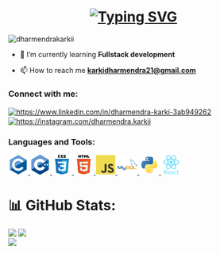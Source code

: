 <!-- ### Hi 👋, I'm Dharmendra karki -->
<h1 align= "center">
    <a href="https://git.io/typing-svg">
        <img src="https://readme-typing-svg.demolab.com?   font=Righteous&size=35&duration=4999&pause=150&color=808000&center=true&random=false&width=435&lines=Hello+There!+%F0%9F%91%8B;I'm+Dharmendra+karki" alt="Typing SVG" />
    </a>
</h1>


<p align="left"> <img src="https://komarev.com/ghpvc/?username=dharmendrakarkii&label=Profile%20views&color=0e75b6&style=flat" alt="dharmendrakarkii" /> </p>

- 🌱 I’m currently learning **Fullstack development**

- 📫 How to reach me **karkidharmendra21@gmail.com**


<h3 align="left">Connect with me:</h3>
<p align="left">
<a href="https://linkedin.com/in/https://www.linkedin.com/in/dharmendra-karki-3ab949262" target="blank"><img align="center" src="https://raw.githubusercontent.com/rahuldkjain/github-profile-readme-generator/master/src/images/icons/Social/linked-in-alt.svg" alt="https://www.linkedin.com/in/dharmendra-karki-3ab949262" height="30" width="40" /></a>
<a href="https://instagram.com/https://instagram.com/dharmendra.karkii" target="blank"><img align="center" src="https://raw.githubusercontent.com/rahuldkjain/github-profile-readme-generator/master/src/images/icons/Social/instagram.svg" alt="https://instagram.com/dharmendra.karkii" height="30" width="40" /></a>
</p>

<h3 align="left">Languages and Tools:</h3>
<p align="left"> <a href="https://www.cprogramming.com/" target="_blank" rel="noreferrer"> <img src="https://raw.githubusercontent.com/devicons/devicon/master/icons/c/c-original.svg" alt="c" width="40" height="40"/> </a> <a href="https://www.w3schools.com/cpp/" target="_blank" rel="noreferrer"> <img src="https://raw.githubusercontent.com/devicons/devicon/master/icons/cplusplus/cplusplus-original.svg" alt="cplusplus" width="40" height="40"/> </a> <a href="https://www.w3schools.com/css/" target="_blank" rel="noreferrer"> <img src="https://raw.githubusercontent.com/devicons/devicon/master/icons/css3/css3-original-wordmark.svg" alt="css3" width="40" height="40"/> </a> <a href="https://www.w3.org/html/" target="_blank" rel="noreferrer"> <img src="https://raw.githubusercontent.com/devicons/devicon/master/icons/html5/html5-original-wordmark.svg" alt="html5" width="40" height="40"/> </a> <a href="https://developer.mozilla.org/en-US/docs/Web/JavaScript" target="_blank" rel="noreferrer"> <img src="https://raw.githubusercontent.com/devicons/devicon/master/icons/javascript/javascript-original.svg" alt="javascript" width="40" height="40"/> </a> <a href="https://www.mysql.com/" target="_blank" rel="noreferrer"> <img src="https://raw.githubusercontent.com/devicons/devicon/master/icons/mysql/mysql-original-wordmark.svg" alt="mysql" width="40" height="40"/> </a> <a href="https://www.python.org" target="_blank" rel="noreferrer"> <img src="https://raw.githubusercontent.com/devicons/devicon/master/icons/python/python-original.svg" alt="python" width="40" height="40"/> </a> <a href="https://reactjs.org/" target="_blank" rel="noreferrer"> <img src="https://raw.githubusercontent.com/devicons/devicon/master/icons/react/react-original-wordmark.svg" alt="react" width="40" height="40"/> </a> </p>



# 📊 GitHub Stats:
![](https://github-readme-stats.vercel.app/api?username=dharmendrakarkii&theme=dark&hide_border=false&include_all_commits=true&count_private=true)
![](https://github-readme-streak-stats.herokuapp.com/?user=dharmendrakarkii&theme=dark&hide_border=false)<br/>
![](https://github-readme-stats.vercel.app/api/top-langs/?username=dharmendrakarkii&theme=dark&hide_border=false&include_all_commits=true&count_private=true&layout=compact)





